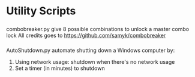# Utility Scripts
###
combobreaker.py give 8 possible combinations to unlock a master combo lock
All credits goes to https://github.com/samyk/combobreaker
###
AutoShutdown.py automate shutting down a Windows computer by:
1. Using network usage: shutdown when there's no network usage
2. Set a timer (in minutes) to shutdown
